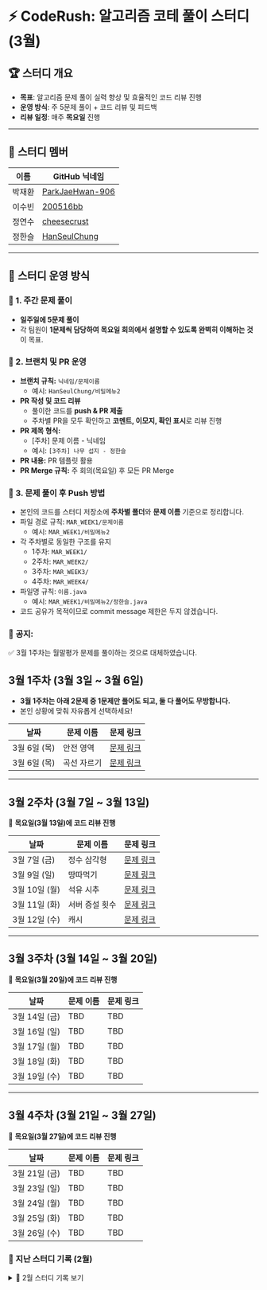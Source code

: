 # ⚡ CodeRush: 알고리즘 코테 풀이 스터디 (3월)  

## 🏆 스터디 개요  
- **목표**: 알고리즘 문제 풀이 실력 향상 및 효율적인 코드 리뷰 진행  
- **운영 방식**: 주 5문제 풀이 + 코드 리뷰 및 피드백  
- **리뷰 일정**: 매주 **목요일** 진행  

---

## 👥 스터디 멤버  
| 이름   | GitHub 닉네임 |
|--------|--------------|
| 박재환 | [ParkJaeHwan-906](https://github.com/ParkJaeHwan-906) |
| 이수빈 | [200516bb](https://github.com/200516bb) |
| 정연수 | [cheesecrust](https://github.com/cheesecrust) |
| 정한슬 | [HanSeulChung](https://github.com/HanSeulChung) |

---

## 🚀 스터디 운영 방식  
### 📌 1. 주간 문제 풀이  
- **일주일에 5문제 풀이**  
- 각 팀원이 **1문제씩 담당하여 목요일 회의에서 설명할 수 있도록 완벽히 이해하는 것**이 목표.  

### 📌 2. 브랜치 및 PR 운영  
- **브랜치 규칙:** `닉네임/문제이름`  
  - 예시: `HanSeulChung/비밀메뉴2`
- **PR 작성 및 코드 리뷰**  
  - 풀이한 코드를 **push & PR 제출**  
  - 주차별 PR을 모두 확인하고 **코멘트, 이모지, 확인 표시**로 리뷰 진행  
- **PR 제목 형식:**
   -  [주차] 문제 이름 - 닉네임
   - 예시:  `[3주차] 나무 섭지 - 정한슬`
- **PR 내용:** PR 템플릿 활용  
- **PR Merge 규칙:**  주 회의(목요일) 후 모든 PR Merge
### 📌 3. 문제 풀이 후 Push 방법
- 본인의 코드를 스터디 저장소에 **주차별 폴더**와 **문제 이름** 기준으로 정리합니다.
- 파일 경로 규칙: `MAR_WEEK1/문제이름`
   - 예시: `MAR_WEEK1/비밀메뉴2`
-  각 주차별로 동일한 구조를 유지
   - 1주차: `MAR_WEEK1/`
   - 2주차: `MAR_WEEK2/`
   - 3주차: `MAR_WEEK3/`
   - 4주차: `MAR_WEEK4/`
- 파일명 규칙: `이름.java`
   - 예시: `MAR_WEEK1/비밀메뉴2/정한슬.java`
- 코드 공유가 목적이므로 commit message 제한은 두지 않겠습니다.

### 📢 **공지:**  
✅ 3월 1주차는 월말평가 문제를 풀이하는 것으로 대체하였습니다.

## 3월 1주차 (3월 3일 ~ 3월 6일)
- **3월 1주차는 아래 2문제 중 1문제만 풀어도 되고, 둘 다 풀어도 무방합니다.**  
- 본인 상황에 맞춰 자유롭게 선택하세요!

| 날짜       | 문제 이름       | 문제 링크 |
|------------|--------------|-----------|
| 3월 6일 (목) | 안전 영역 | [문제 링크](https://www.acmicpc.net/problem/2468) |
| 3월 6일 (목) | 곡선 자르기 | [문제 링크](https://www.acmicpc.net/problem/14865) |

---

## 3월 2주차 (3월 7일 ~ 3월 13일)  
📢 **목요일(3월 13일)에 코드 리뷰 진행**  

| 날짜       | 문제 이름                        | 문제 링크 |
|------------|----------------------------------|-----------|
| 3월 7일 (금)  | 정수 삼각형 | [문제 링크](https://school.programmers.co.kr/learn/courses/30/lessons/43105) |
| 3월 9일 (일)  | 땅따먹기 | [문제 링크](https://school.programmers.co.kr/learn/courses/30/lessons/12913) |
| 3월 10일 (월) | 석유 시추 | [문제 링크](https://school.programmers.co.kr/learn/courses/30/lessons/250136) |
| 3월 11일 (화) | 서버 증설 횟수 | [문제 링크](https://school.programmers.co.kr/learn/courses/30/lessons/389479) |
| 3월 12일 (수) | 캐시 | [문제 링크](https://school.programmers.co.kr/learn/courses/30/lessons/17680) |

---

## 3월 3주차 (3월 14일 ~ 3월 20일)  
📢 **목요일(3월 20일)에 코드 리뷰 진행**  

| 날짜       | 문제 이름                        | 문제 링크 |
|------------|----------------------------------|-----------|
| 3월 14일 (금) | TBD | TBD |
| 3월 16일 (일) | TBD | TBD |
| 3월 17일 (월) | TBD | TBD |
| 3월 18일 (화) | TBD | TBD |
| 3월 19일 (수) | TBD | TBD |

---

## 3월 4주차 (3월 21일 ~ 3월 27일)  
📢 **목요일(3월 27일)에 코드 리뷰 진행**  

| 날짜       | 문제 이름                        | 문제 링크 |
|------------|----------------------------------|-----------|
| 3월 21일 (금) | TBD | TBD |
| 3월 23일 (일) | TBD | TBD |
| 3월 24일 (월) | TBD | TBD |
| 3월 25일 (화) | TBD | TBD |
| 3월 26일 (수) | TBD | TBD |

### 📅 지난 스터디 기록 (2월)
<details>
<summary>🔽 2월 스터디 기록 보기</summary>

## 2월 1주차 (2월 3일 ~ 2월 9일)
| 날짜       | 문제 이름                        | 문제 링크 |
|------------|----------------------------------|-----------|
| 2월 3일 (월) | 비밀메뉴 2                       | [문제 링크](https://softeer.ai/practice/6259) |
| 2월 4일 (화) | 업무 처리                        | [문제 링크](https://softeer.ai/practice/6251) |
| 2월 5일 (수) | 교차로                          | [문제 링크](https://softeer.ai/practice/6256) |
| 2월 6일 (목) | 통근버스 출발 순서 검증하기       | [문제 링크](https://softeer.ai/practice/6257) |
| 2월 7일 (금) | 좌석 관리                        | [문제 링크](https://softeer.ai/practice/6267) |
| 2월 9일 (일) | 자동차 테스트                    | [문제 링크](https://softeer.ai/practice/6247) |

## 2월 2주차 (2월 10일 ~ 2월 16일)
| 날짜         | 문제 이름                        | 문제 링크 |
|--------------|----------------------------------|-----------|
| 2월 10일 (월) | 효도 음식                        | [문제 링크](https://softeer.ai/practice/7367) |
| 2월 11일 (화) | 징검다리                         | [문제 링크](https://softeer.ai/practice/6293) |
| 2월 12일 (수) | 나무 섭지                        | [문제 링크](https://softeer.ai/practice/7726) |
| 2월 13일 (목) | 함께하는 효도                    | [문제 링크](https://softeer.ai/practice/7727) |
| 2월 14일 (금) | 나무 수확                        | [문제 링크](https://softeer.ai/practice/7369) |
| 2월 16일 (일) | 슈퍼컴퓨터 클러스터              | [문제 링크](https://softeer.ai/practice/6252) |

## 2월 3주차 (2월 17일 ~ 2월 23일)
| 날짜         | 문제 이름                        | 문제 링크 |
|--------------|----------------------------------|-----------|
| 2월 17일 (월) | 거리합 구하기                     | [문제 링크](https://softeer.ai/practice/6258) |
| 2월 18일 (화) | 로드 밸런서 트래픽 예측           | [문제 링크](https://softeer.ai/practice/6263) |
| 2월 19일 (수) | SWEA 1954 달팽이 숫자            | [문제 링크](https://swexpertacademy.com/main/code/problem/problemList.do) |
| 2월 20일 (목) | Phi Squared                     | [문제 링크](https://softeer.ai/practice/7697) |
| 2월 21일 (금) | 출퇴근길                        | [문제 링크](https://softeer.ai/practice/6248) |
| 2월 23일 (일) | SWEA 22979 문자열 옮기기         | [문제 링크](https://swexpertacademy.com/main/code/problem/problemList.do) |
## 2월 4주차 (2월 24일 ~ 3월 1일)
| 날짜         | 문제 이름                        | 문제 링크 |
|--------------|----------------------------------|-----------|
| 2월 24일 (월) | 사물인식 최소 면적 산출 프로그램 | [문제 링크](https://softeer.ai/practice/6277) |
| 2월 25일 (화) | 마이크로서버                    | [문제 링크](https://softeer.ai/practice/6264) |
| 2월 26일 (수)  | 차세대 지능형 교통시스템         | [문제 링크](https://softeer.ai/practice/6274) |
| 2월 27일 (목) | SWEA 1230 암호문3               | [문제 링크](https://swexpertacademy.com/main/code/problem/problemList.do) |
| 2월 28일 (금) |                                |                                           |
| 3월 1일 (토) |                                |                                           |
</details>

